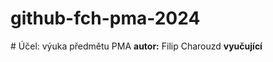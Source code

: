<h1> github-fch-pma-2024</h1>
# Účel: výuka předmětu PMA
<b>autor:</b> Filip Charouzd
<b>vyučující</b>
